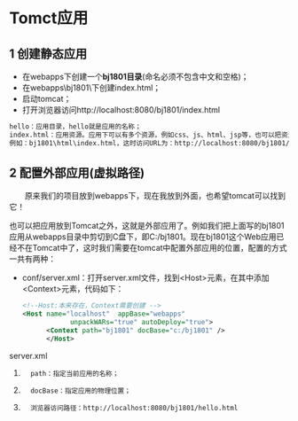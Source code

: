 # Tomct应用

## 1 创建静态应用

- 在webapps下创建一个**bj1801目录**(命名必须不包含中文和空格)；
- 在webapps\bj1801\下创建index.html；
- 启动tomcat；
- 打开浏览器访问http://localhost:8080/bj1801/index.html

 ```xml
hello：应用目录，hello就是应用的名称；
index.html：应用资源。应用下可以有多个资源，例如css、js、html、jsp等，也可以把资源放到文件夹中，
例如：bj1801\html\index.html，这时访问URL为：http://localhost:8080/bj1801/html/index.html；
 ```

## 2 配置外部应用(虚拟路径)

　　原来我们的项目放到webapps下，现在我放到外面，也希望tomcat可以找到它！

也可以把应用放到Tomcat之外，这就是外部应用了。例如我们把上面写的bj1801应用从webapps目录中剪切到C盘下，即C:/bj1801。现在bj1801这个Web应用已经不在Tomcat中了，这时我们需要在tomcat中配置外部应用的位置，配置的方式一共有两种：

- conf/server.xml：打开server.xml文件，找到\<Host\>元素，在其中添加\<Context\>元素，代码如下：

  ```xml
  <!--Host:本来存在，Context需要创建 -->
  <Host name="localhost"  appBase="webapps"
              unpackWARs="true" autoDeploy="true">
  		<Context path="bj1801" docBase="c:/bj1801" />
        </Host>
  ```


server.xml

1)       path：指定当前应用的名称；

2)       docBase：指定应用的物理位置；

3)       浏览器访问路径：http://localhost:8080/bj1801/hello.html